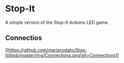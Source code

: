 # Stop-It
A simple version of the Stop-It Arduino LED game.

## Connectios
[[https://github.com/marianodato/Stop-It/blob/master/img/Connections.png|alt=Connections]]
